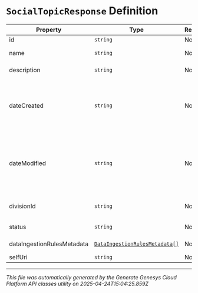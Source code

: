 # `SocialTopicResponse` Definition

| Property | Type | Required | Description |
|----------|------|----------|-------------|
| id | `string` | No | ID of the social topic. |
| name | `string` | No | The name of the social topic. |
| description | `string` | No | A description of the social topic. |
| dateCreated | `string` | No | Timestamp indicating when the social topic was created. Date time is represented as an ISO-8601 string. For example: yyyy-MM-ddTHH:mm:ss[.mmm]Z |
| dateModified | `string` | No | Timestamp indicating when the social topic was last updated. Date time is represented as an ISO-8601 string. For example: yyyy-MM-ddTHH:mm:ss[.mmm]Z |
| divisionId | `string` | No | The ID of the division to which the social topic belongs to. |
| status | `string` | No | The status of the social topic. |
| dataIngestionRulesMetadata | [`DataIngestionRulesMetadata[]`](dataingestionrulesmetadata-definition.md) | No | The data ingestion rule metadata. |
| selfUri | `string` | No | The URI for this object |

---

*This file was automatically generated by the Generate Genesys Cloud Platform API classes utility on 2025-04-24T15:04:25.859Z*